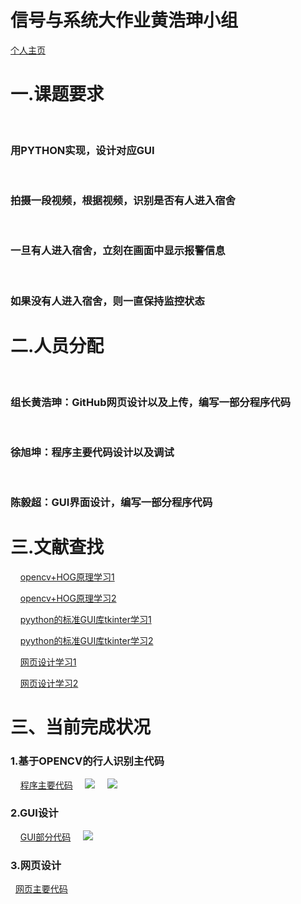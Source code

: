 # 信号与系统大作业黄浩珅小组
<html>
<head>
<meta charset="utf-8">
<title>宿舍异常进入识别监控</title>
</head>
<body>
<a href="https://github.com/hhaos0725/hhaos0725.github.io">个人主页</a>
<h1>一.课题要求</h1>
&nbsp;&nbsp;&nbsp;&nbsp;<h3>用PYTHON实现，设计对应GUI</h3>
&nbsp;&nbsp;&nbsp;&nbsp;<h3>拍摄一段视频，根据视频，识别是否有人进入宿舍</h3>
&nbsp;&nbsp;&nbsp;&nbsp;<h3>一旦有人进入宿舍，立刻在画面中显示报警信息</h3>
&nbsp;&nbsp;&nbsp;&nbsp;<h3>如果没有人进入宿舍，则一直保持监控状态</h3>
<h1>二.人员分配</h1>
&nbsp;&nbsp;&nbsp;&nbsp;<h3>组长黄浩珅：GitHub网页设计以及上传，编写一部分程序代码</h3>
&nbsp;&nbsp;&nbsp;&nbsp;<h3>徐旭坤：程序主要代码设计以及调试</h3>
&nbsp;&nbsp;&nbsp;&nbsp;<h3>陈毅超：GUI界面设计，编写一部分程序代码</h3>
<h1>三.文献查找</h1>
&nbsp;&nbsp;&nbsp;&nbsp;<a href="https://www.jianshu.com/p/154322554d9d">opencv+HOG原理学习1</a>


&nbsp;&nbsp;&nbsp;&nbsp;<a href="https://www.cnblogs.com/tornadomeet/archive/2012/08/15/2640754.html">opencv+HOG原理学习2</a>


&nbsp;&nbsp;&nbsp;&nbsp;<a href="https://blog.csdn.net/mingshao104/article/details/79591965">pyython的标准GUI库tkinter学习1</a>


&nbsp;&nbsp;&nbsp;&nbsp;<a href="https://www.bilibili.com/video/av4050443?from=search&seid=11563037252799050418">pyython的标准GUI库tkinter学习2</a>


&nbsp;&nbsp;&nbsp;&nbsp;<a href="https://www.runoob.com/html/html-links.html">网页设计学习1</a>


&nbsp;&nbsp;&nbsp;&nbsp;<a href="https://www.jianshu.com/p/154322554d9d">网页设计学习2</a>


<h1>三、当前完成状况</h1>
<h3>1.基于OPENCV的行人识别主代码</h3>
&nbsp;&nbsp;&nbsp;&nbsp;<a href="https://github.com/hhaos0725/hhaos0725.github.io/blob/master/GUI.py/">程序主要代码</a>
&nbsp;&nbsp;&nbsp;&nbsp;<img src="http://chuantu.xyz/t6/703/1574257677x2073530527.png" >
&nbsp;&nbsp;&nbsp;&nbsp;<img src="http://chuantu.xyz/t6/703/1574257773x992245926.png" >
<h3>2.GUI设计</h3>
&nbsp;&nbsp;&nbsp;&nbsp;<a href="https://github.com/hhaos0725/hhaos0725.github.io/blob/master/OPENCV.py">GUI部分代码</a>
&nbsp;&nbsp;&nbsp;&nbsp;<img src="http://chuantu.xyz/t6/703/1574257823x1031866013.png" >
<h3>3.网页设计</h3>
&nbsp;&nbsp;<a href="https://github.com/hhaos0725/hhaos0725.github.io/blob/master/HTML.py">网页主要代码</a>
</body>
</html>